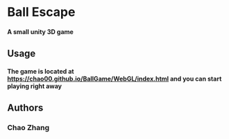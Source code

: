 # Ball Escape
#### A small unity 3D game

## Usage
#### The game is located at https://chao00.github.io/BallGame/WebGL/index.html and you can start playing right away


## Authors 
### Chao Zhang
